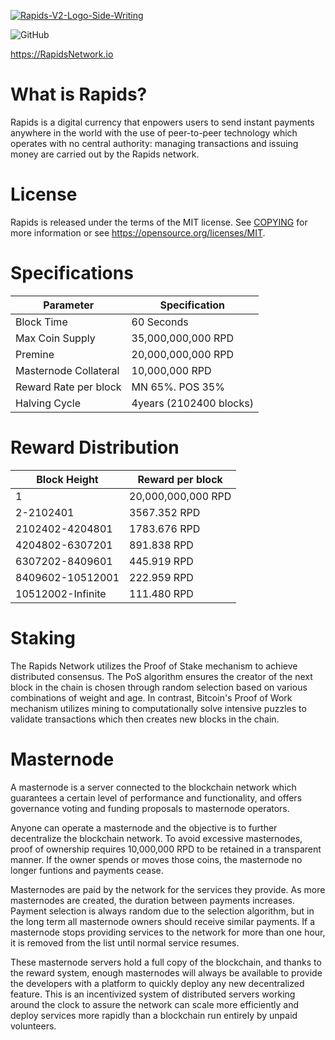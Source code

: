 <a href="https://imgbb.com/"><img src="https://i.ibb.co/Cwdp2XM/Rapids-V2-Logo-Side-Writing.png" alt="Rapids-V2-Logo-Side-Writing" border="0"></a>

![GitHub](https://img.shields.io/github/license/mashape/apistatus.svg)


https://RapidsNetwork.io

What is Rapids?
=================================================
Rapids is a digital currency that enpowers users to send instant payments anywhere in the world with the use of peer-to-peer technology which operates with no central authority: managing transactions and issuing money are carried out by the Rapids network.

License
=================================================
Rapids is released under the terms of the MIT license. See [COPYING](https://github.com/RapidsOfficial/Rapids/blob/master/COPYING) for more information or see https://opensource.org/licenses/MIT.

Specifications
=================================================
|      **Parameter**    |   **Specification**       | 
|-----------------------|---------------------------|
| Block Time            | 60 Seconds                |
| Max Coin Supply       | 35,000,000,000 RPD        |
| Premine               | 20,000,000,000 RPD        |
| Masternode Collateral | 10,000,000 RPD            |
| Reward Rate per block | MN 65%. POS 35%           |    
| Halving Cycle         | 4years (2102400 blocks)   |

Reward Distribution
=================================================
|  **Block Height**  | **Reward per block** 
|--------------------|-----------------------|
| 1                  |  20,000,000,000 RPD   | 
| 2-2102401          |  3567.352 RPD         |
| 2102402-4204801    |  1783.676 RPD         | 
| 4204802-6307201    |  891.838 RPD          |
| 6307202-8409601    |  445.919 RPD          | 
| 8409602-10512001   |  222.959 RPD          | 
| 10512002-Infinite  |  111.480 RPD          | 

Staking
=================================================
The Rapids Network utilizes the Proof of Stake mechanism to achieve distributed consensus. The PoS algorithm ensures the creator of the next block in the chain is chosen through random selection based on various combinations of weight and age. In contrast, Bitcoin's Proof of Work mechanism utilizes mining to computationally solve intensive puzzles to validate transactions which then creates new blocks in the chain.

Masternode
=================================================
A masternode is a server connected to the blockchain network which guarantees a certain level of performance and functionality, and offers governance voting and funding proposals to masternode operators. 

Anyone can operate a masternode and the objective is to further decentralize the blockchain network. To avoid excessive masternodes, proof of ownership requires 10,000,000 RPD to be retained in a transparent manner. If the owner spends or moves those coins, the masternode no longer funtions and payments cease.

Masternodes are paid by the network for the services they provide. As more masternodes are created, the duration between payments increases. Payment selection is always random due to the selection algorithm, but in the long term all masternode owners should receive similar payments. If a masternode stops providing services to the network for more than one hour, it is removed from the list until normal service resumes.

These masternode servers hold a full copy of the blockchain, and thanks to the reward system, enough masternodes will always be available to provide the developers with a platform to quickly deploy any new decentralized feature. This is an incentivized system of distributed servers working around the clock to assure the network can scale more efficiently and deploy services more rapidly than a blockchain run entirely by unpaid volunteers.
